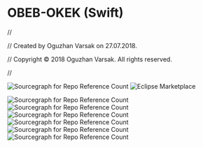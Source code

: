 # OBEB-OKEK (Swift)

//

//  Created by Oguzhan Varsak on 27.07.2018.

//  Copyright © 2018 Oguzhan Varsak. All rights reserved.

//

![Sourcegraph for Repo Reference Count](https://img.shields.io/badge/created-27/07/2018-green.svg) ![Eclipse Marketplace](https://img.shields.io/badge/released-Yes-darkgrey.svg)

![Sourcegraph for Repo Reference Count](https://img.shields.io/badge/completetion-100-orange.svg) ![Sourcegraph for Repo Reference Count](https://img.shields.io/badge/status-build-blue.svg)  ![Sourcegraph for Repo Reference Count](https://img.shields.io/badge/platform-iOS-lightblue.svg)  ![Sourcegraph for Repo Reference Count](https://img.shields.io/badge/projectsize-199kb-yellow.svg)  ![Sourcegraph for Repo Reference Count](https://img.shields.io/badge/codesize-19kb-yellow.svg)  ![Sourcegraph for Repo Reference Count](https://img.shields.io/badge/language-Swift-darkorange.svg)
